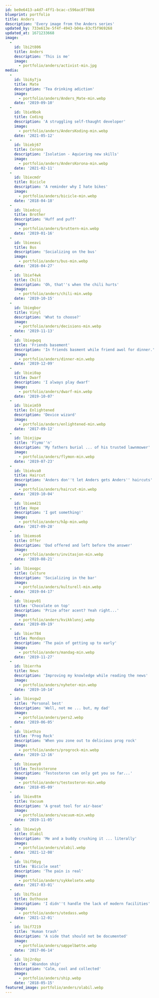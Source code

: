```yaml
---
id: be0e6413-a4d7-4ff1-bcac-c596ac8f7868
blueprint: portfolio
title: Anders
description: 'Every image from the Anders series'
updated_by: 733e613e-5f4f-4943-b04a-83cf5f969268
updated_at: 1671233668
image:
  -
    id: lbi2t806
    title: Anders
    description: 'This is me'
    image:
      - portfolio/anders/activist-min.jpg
media:
  -
    id: lbi6y7ja
    title: Mate
    description: 'Tea drinking adiction'
    image:
      - portfolio/anders/Anders_Mate-min.webp
    date: '2019-09-10'
  -
    id: lbie9bok
    title: Coding
    description: 'A struggling self-thaught developer'
    image:
      - portfolio/anders/AndersKoding-min.webp
    date: '2021-05-12'
  -
    id: lbiebj67
    title: Corona
    description: 'Isolation - Aquiering new skills'
    image:
      - portfolio/anders/AndersKorona-min.webp
    date: '2021-02-11'
  -
    id: lbiecmdr
    title: Bicicle
    description: 'A reminder why I hate bikes'
    image:
      - portfolio/anders/bicicle-min.webp
    date: '2018-04-18'
  -
    id: lbiedcuj
    title: Brother
    description: 'Huff and puff'
    image:
      - portfolio/anders/bruttern-min.webp
    date: '2019-01-16'
  -
    id: lbieeavi
    title: Bus
    description: 'Socializing on the bus'
    image:
      - portfolio/anders/bus-min.webp
    date: '2016-04-27'
  -
    id: lbief4wk
    title: Chili
    description: 'Oh, that''s when the chili hurts'
    image:
      - portfolio/anders/chili-min.webp
    date: '2019-10-15'
  -
    id: lbiegbor
    title: Vinyl
    description: 'What to choose?'
    image:
      - portfolio/anders/decisions-min.webp
    date: '2019-11-13'
  -
    id: lbiegwpq
    title: 'Friends basement'
    description: 'In friends basment while friend awol for dinner.'
    image:
      - portfolio/anders/dinner-min.webp
    date: '2019-12-09'
  -
    id: lbiei0ap
    title: Dwarf
    description: 'I always play dwarf'
    image:
      - portfolio/anders/dwarf-min.webp
    date: '2019-10-07'
  -
    id: lbieim59
    title: Enlightened
    description: 'Device wizard'
    image:
      - portfolio/anders/enlightened-min.webp
    date: '2017-09-12'
  -
    id: lbiejipw
    title: 'Flymo''n'
    description: 'My fathers burial ... of his trusted lawnmower'
    image:
      - portfolio/anders/flymon-min.webp
    date: '2019-07-23'
  -
    id: lbiekva0
    title: Haircut
    description: 'Anders don''t let Anders gets Anders'' haircuts'
    image:
      - portfolio/anders/haircut-min.webp
    date: '2019-10-04'
  -
    id: lbiem421
    title: Hope
    description: 'I got something!'
    image:
      - portfolio/anders/håp-min.webp
    date: '2017-09-28'
  -
    id: lbiemso6
    title: Offer
    description: 'Dad offered and left before the answer'
    image:
      - portfolio/anders/invitasjon-min.webp
    date: '2019-08-21'
  -
    id: lbieoqpc
    title: Culture
    description: 'Socializing in the bar'
    image:
      - portfolio/anders/kulturell-min.webp
    date: '2019-04-17'
  -
    id: lbiepv01
    title: 'Chocolate on top'
    description: 'Prize after acent? Yeah right...'
    image:
      - portfolio/anders/kvikklunsj.webp
    date: '2019-09-19'
  -
    id: lbier784
    title: Mondays
    description: 'The pain of getting up to early'
    image:
      - portfolio/anders/mandag-min.webp
    date: '2019-11-27'
  -
    id: lbierrha
    title: News
    description: 'Improving my knowledge while reading the news'
    image:
      - portfolio/anders/nyheter-min.webp
    date: '2019-10-14'
  -
    id: lbiesgw2
    title: 'Personal best'
    description: 'Well, not me ... but, my dad'
    image:
      - portfolio/anders/pers2.webp
    date: '2019-06-05'
  -
    id: lbiethzo
    title: 'Prog Rock'
    description: 'When you zone out to delicious prog rock'
    image:
      - portfolio/anders/progrock-min.webp
    date: '2019-12-16'
  -
    id: lbieuey8
    title: Testosterone
    description: 'Testosteron can only get you so far...'
    image:
      - portfolio/anders/testosteron-min.webp
    date: '2018-05-09'
  -
    id: lbiev8tm
    title: Vacuum
    description: 'A great tool for air-base'
    image:
      - portfolio/anders/vacuum-min.webp
    date: '2019-11-05'
  -
    id: lbiewiyb
    title: Olabil
    description: 'Me and a buddy crushing it ... literally'
    image:
      - portfolio/anders/olabil.webp
    date: '2021-12-08'
  -
    id: lbif56yg
    title: 'Bicicle seat'
    description: 'The pain is real'
    image:
      - portfolio/anders/sykkelsete.webp
    date: '2017-03-01'
  -
    id: lbif5sid
    title: Outhouse
    description: 'I didn''t handle the lack of modern facilities'
    image:
      - portfolio/anders/utedass.webp
    date: '2021-12-01'
  -
    id: lbif7219
    title: 'Human trash'
    description: 'A side that should not be documented'
    image:
      - portfolio/anders/søppelbøtte.webp
    date: '2017-06-14'
  -
    id: lbj2rdqz
    title: 'Abandon ship'
    description: 'Calm, cool and collected'
    image:
      - portfolio/anders/ship.webp
    date: '2018-05-15'
featured_image: portfolio/anders/olabil.webp
---
```


